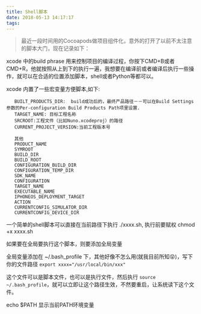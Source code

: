 ```yaml
---
title: Shell脚本
date: 2018-05-13 14:17:17
tags:
---
```


> 最近一段时间用的Cocoapods做项目组件化，意外的打开了以前不太注意的脚本大门，现在记录如下：

 xcode 中的build phrase 用来控制项目的编译过程，你按下CMD+B或者CMD+R，他就按照从上到下的执行一遍，我想要在编译前或者编译后执行一些操作，就可以在合适的位置添加脚本，shell或者Python等都可以。

 xcode 内置了一些宏变量方便脚本,如下:
 ```
    BUILT_PRODUCTS_DIR:  build成功后的，最终产品路径－－可以在Build Settings参数的Per-configuration Build Products Path项里设置.
    TARGET_NAME: 目标工程名称
    SRCROOT:工程文件（比如Nuno.xcodeproj）的路径 
    CURRENT_PROJECT_VERSION:当前工程版本号

    其他
    PRODUCT_NAME
    SYMROOT
    BUILD_DIR
    BUILD_ROOT
    CONFIGURATION_BUILD_DIR
    CONFIGURATION_TEMP_DIR
    SDK_NAME
    CONFIGURATION
    TARGET_NAME
    EXECUTABLE_NAME
    IPHONEOS_DEPLOYMENT_TARGET
    ACTION
    CURRENTCONFIG_SIMULATOR_DIR
    CURRENTCONFIG_DEVICE_DIR
 ``` 

一个简单的shell脚本可以直接在当前路径下执行  ./xxxx.sh, 执行前要赋权 chmod +x xxxx.sh

如果要在全局要执行这个脚本，则要添加全局变量

全局变量添加在 ~/.bash_profile 下，其他好像不怎么用(就我目前所知😝)，写下你的文件路径 `export xxxx="/usr/local/bin/xxx"`

这个文件可以是脚本文件，也可以是执行文件，然后执行 `source ~/.bash_profile`，就可以立即让这个路径生效，不然要重启，让系统读下这个文件。

echo $PATH 显示当前PATH环境变量

